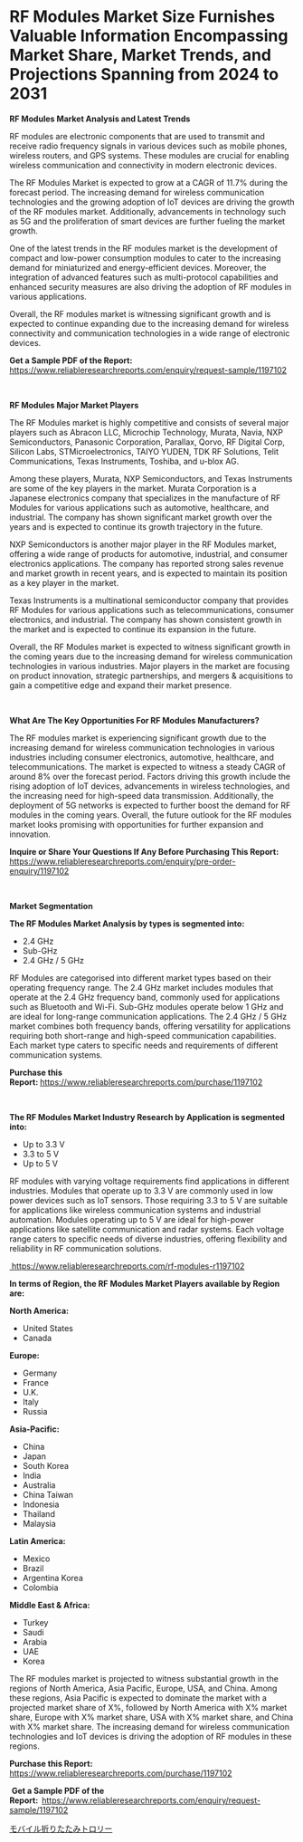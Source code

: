 <p><h1>RF Modules Market Size Furnishes Valuable Information Encompassing Market Share, Market Trends, and Projections Spanning from 2024 to 2031</h1></p><p><strong>RF Modules Market Analysis and Latest Trends</strong></p>
<p><p>RF modules are electronic components that are used to transmit and receive radio frequency signals in various devices such as mobile phones, wireless routers, and GPS systems. These modules are crucial for enabling wireless communication and connectivity in modern electronic devices.</p><p>The RF Modules Market is expected to grow at a CAGR of 11.7% during the forecast period. The increasing demand for wireless communication technologies and the growing adoption of IoT devices are driving the growth of the RF modules market. Additionally, advancements in technology such as 5G and the proliferation of smart devices are further fueling the market growth.</p><p>One of the latest trends in the RF modules market is the development of compact and low-power consumption modules to cater to the increasing demand for miniaturized and energy-efficient devices. Moreover, the integration of advanced features such as multi-protocol capabilities and enhanced security measures are also driving the adoption of RF modules in various applications.</p><p>Overall, the RF modules market is witnessing significant growth and is expected to continue expanding due to the increasing demand for wireless connectivity and communication technologies in a wide range of electronic devices.</p></p>
<p><strong>Get a Sample PDF of the Report:&nbsp;</strong> <a href="https://www.reliableresearchreports.com/enquiry/request-sample/1197102">https://www.reliableresearchreports.com/enquiry/request-sample/1197102</a></p>
<p>&nbsp;</p>
<p><strong>RF Modules Major Market Players</strong></p>
<p><p>The RF Modules market is highly competitive and consists of several major players such as Abracon LLC, Microchip Technology, Murata, Navia, NXP Semiconductors, Panasonic Corporation, Parallax, Qorvo, RF Digital Corp, Silicon Labs, STMicroelectronics, TAIYO YUDEN, TDK RF Solutions, Telit Communications, Texas Instruments, Toshiba, and u-blox AG.</p><p>Among these players, Murata, NXP Semiconductors, and Texas Instruments are some of the key players in the market. Murata Corporation is a Japanese electronics company that specializes in the manufacture of RF Modules for various applications such as automotive, healthcare, and industrial. The company has shown significant market growth over the years and is expected to continue its growth trajectory in the future.</p><p>NXP Semiconductors is another major player in the RF Modules market, offering a wide range of products for automotive, industrial, and consumer electronics applications. The company has reported strong sales revenue and market growth in recent years, and is expected to maintain its position as a key player in the market.</p><p>Texas Instruments is a multinational semiconductor company that provides RF Modules for various applications such as telecommunications, consumer electronics, and industrial. The company has shown consistent growth in the market and is expected to continue its expansion in the future.</p><p>Overall, the RF Modules market is expected to witness significant growth in the coming years due to the increasing demand for wireless communication technologies in various industries. Major players in the market are focusing on product innovation, strategic partnerships, and mergers & acquisitions to gain a competitive edge and expand their market presence.</p></p>
<p>&nbsp;</p>
<p><strong>What Are The Key Opportunities For RF Modules Manufacturers?</strong></p>
<p><p>The RF modules market is experiencing significant growth due to the increasing demand for wireless communication technologies in various industries including consumer electronics, automotive, healthcare, and telecommunications. The market is expected to witness a steady CAGR of around 8% over the forecast period. Factors driving this growth include the rising adoption of IoT devices, advancements in wireless technologies, and the increasing need for high-speed data transmission. Additionally, the deployment of 5G networks is expected to further boost the demand for RF modules in the coming years. Overall, the future outlook for the RF modules market looks promising with opportunities for further expansion and innovation.</p></p>
<p><strong>Inquire or Share Your Questions If Any Before Purchasing This Report:</strong> <a href="https://www.reliableresearchreports.com/enquiry/pre-order-enquiry/1197102">https://www.reliableresearchreports.com/enquiry/pre-order-enquiry/1197102</a></p>
<p>&nbsp;</p>
<p><strong>Market Segmentation</strong></p>
<p><strong>The RF Modules Market Analysis by types is segmented into:</strong></p>
<p><ul><li>2.4 GHz</li><li>Sub-GHz</li><li>2.4 GHz / 5 GHz</li></ul></p>
<p><p>RF Modules are categorised into different market types based on their operating frequency range. The 2.4 GHz market includes modules that operate at the 2.4 GHz frequency band, commonly used for applications such as Bluetooth and Wi-Fi. Sub-GHz modules operate below 1 GHz and are ideal for long-range communication applications. The 2.4 GHz / 5 GHz market combines both frequency bands, offering versatility for applications requiring both short-range and high-speed communication capabilities. Each market type caters to specific needs and requirements of different communication systems.</p></p>
<p><strong>Purchase this Report:&nbsp;</strong><a href="https://www.reliableresearchreports.com/purchase/1197102">https://www.reliableresearchreports.com/purchase/1197102</a></p>
<p>&nbsp;</p>
<p><strong>The RF Modules Market Industry Research by Application is segmented into:</strong></p>
<p><ul><li>Up to 3.3 V</li><li>3.3 to 5 V</li><li>Up to 5 V</li></ul></p>
<p><p>RF modules with varying voltage requirements find applications in different industries. Modules that operate up to 3.3 V are commonly used in low power devices such as IoT sensors. Those requiring 3.3 to 5 V are suitable for applications like wireless communication systems and industrial automation. Modules operating up to 5 V are ideal for high-power applications like satellite communication and radar systems. Each voltage range caters to specific needs of diverse industries, offering flexibility and reliability in RF communication solutions.</p></p>
<p><a href="https://www.reliableresearchreports.com/rf-modules-r1197102">&nbsp;https://www.reliableresearchreports.com/rf-modules-r1197102</a></p>
<p><strong>In terms of Region, the RF Modules Market Players available by Region are:</strong></p>
<p>
    <p> <strong> North America: </strong>
        <ul>
            <li>United States</li>
            <li>Canada</li>
        </ul>
        </p> 
    <p> <strong> Europe: </strong>
        <ul>
            <li>Germany</li>
            <li>France</li>
            <li>U.K.</li>
            <li>Italy</li>
            <li>Russia</li>
        </ul>
        </p> 
    <p> <strong> Asia-Pacific: </strong>
        <ul>
            <li>China</li>
            <li>Japan</li>
            <li>South Korea</li>
            <li>India</li>
            <li>Australia</li>
            <li>China Taiwan</li>
            <li>Indonesia</li>
            <li>Thailand</li>
            <li>Malaysia</li>
        </ul>
        </p> 
    <p> <strong> Latin America: </strong>
        <ul>
            <li>Mexico</li>
            <li>Brazil</li>
            <li>Argentina Korea</li>
            <li>Colombia</li>
        </ul>
        </p> 
    <p> <strong> Middle East & Africa: </strong>
        <ul>
            <li>Turkey</li>
            <li>Saudi</li>
            <li>Arabia</li>
            <li>UAE</li>
            <li>Korea</li>
        </ul>
    </p>
    </p>
<p><p>The RF modules market is projected to witness substantial growth in the regions of North America, Asia Pacific, Europe, USA, and China. Among these regions, Asia Pacific is expected to dominate the market with a projected market share of X%, followed by North America with X% market share, Europe with X% market share, USA with X% market share, and China with X% market share. The increasing demand for wireless communication technologies and IoT devices is driving the adoption of RF modules in these regions.</p></p>
<p><strong>Purchase this Report: </strong><a href="https://www.reliableresearchreports.com/purchase/1197102">https://www.reliableresearchreports.com/purchase/1197102</a></p>
<p>&nbsp;<strong>Get a Sample PDF of the Report:&nbsp;&nbsp;</strong><a href="https://www.reliableresearchreports.com/enquiry/request-sample/1197102">https://www.reliableresearchreports.com/enquiry/request-sample/1197102</a></p>
<p><strong></strong></p>
<p><p><a href="https://medium.com/@elishelacruz56456/%E3%83%A2%E3%83%90%E3%82%A4%E3%83%AB%E6%8A%98%E3%82%8A%E7%95%B3%E3%81%BF%E3%83%88%E3%83%AD%E3%83%AA%E3%83%BC%E3%83%9E%E3%83%BC%E3%82%B1%E3%83%83%E3%83%88%E3%81%AE%E8%A6%8F%E6%A8%A1%E3%81%A8%E3%82%B7%E3%82%A7%E3%82%A2%E5%88%86%E6%9E%90-%E6%88%90%E9%95%B7%E3%83%88%E3%83%AC%E3%83%B3%E3%83%89%E3%81%A82024%E5%B9%B4-2031%E5%B9%B4%E3%81%AE%E4%BA%88%E6%B8%AC-22cc50fbb316">モバイル折りたたみトロリー</a></p></p>